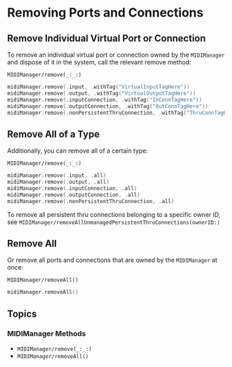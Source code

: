 # Removing Ports and Connections

## Remove Individual Virtual Port or Connection

To remove an individual virtual port or connection owned by the ``MIDIManager`` and dispose of it in the system, call the relevant remove method:

``MIDIManager/remove(_:_:)``

```swift
midiManager.remove(.input, .withTag("VirtualInputTagHere"))
midiManager.remove(.output, .withTag("VirtualOutputTagHere"))
midiManager.remove(.inputConnection, .withTag("InConnTagHere"))
midiManager.remove(.outputConnection, .withTag("OutConnTagHere"))
midiManager.remove(.nonPersistentThruConnection, .withTag("ThruConnTagHere"))
```

## Remove All of a Type

Additionally, you can remove all of a certain type:

``MIDIManager/remove(_:_:)``

```swift
midiManager.remove(.input, .all)
midiManager.remove(.output, .all)
midiManager.remove(.inputConnection, .all)
midiManager.remove(.outputConnection, .all)
midiManager.remove(.nonPersistentThruConnection, .all)
```

To remove all persistent thru connections belonging to a specific owner ID, see ``MIDIManager/removeAllUnmanagedPersistentThruConnections(ownerID:)``

## Remove All

Or remove all ports and connections that are owned by the ``MIDIManager`` at once:

``MIDIManager/removeAll()``

```swift
midiManager.removeAll()
```

## Topics

### MIDIManager Methods

- ``MIDIManager/remove(_:_:)``
- ``MIDIManager/removeAll()``
